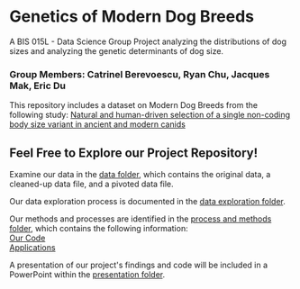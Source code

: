 # Genetics of Modern Dog Breeds    

A BIS 015L - Data Science Group Project analyzing the distributions of dog sizes and analyzing the genetic determinants of dog size.   

### Group Members: Catrinel Berevoescu, Ryan Chu, Jacques Mak, Eric Du      

This repository includes a dataset on Modern Dog Breeds from the following study: [Natural and human-driven selection of a single non-coding body size variant in ancient and modern canids](https://www.cell.com/current-biology/fulltext/S0960-9822(21)01723-1?_returnURL=https%3A%2F%2Flinkinghub.elsevier.com%2Fretrieve%2Fpii%2FS0960982221017231%3Fshowall%3Dtrue#supplementaryMaterial)  

## Feel Free to Explore our Project Repository!   

Examine our data in the [data folder](https://github.com/catjobe/BIS15W2024_group15/tree/main/data), which contains the original data, a cleaned-up data file, and a pivoted data file.   

Our data exploration process is documented in the [data exploration folder](https://github.com/catjobe/BIS15W2024_group15/tree/main/data_exploration).   

Our methods and processes are identified in the [process and methods folder](https://github.com/catjobe/BIS15W2024_group15/tree/main/process_and_methods), which contains the following information:      
[Our Code](https://github.com/catjobe/BIS15W2024_group15/tree/main/process_and_methods/code)   
[Applications](https://github.com/catjobe/BIS15W2024_group15/tree/main/process_and_methods/apps)    

A presentation of our project's findings and code will be included in a PowerPoint within the [presentation folder](https://github.com/catjobe/BIS15W2024_group15/tree/main/presentation).   